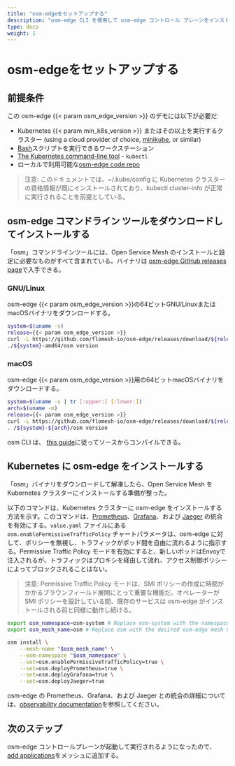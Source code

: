 ```yaml
---
title: "osm-edgeをセットアップする"
description: "osm-edge CLI を使用して osm-edge コントロール プレーンをインストールする"
type: docs
weight: 1
---
```


# osm-edgeをセットアップする

## 前提条件
この osm-edge {{< param osm_edge_version >}} のデモには以下が必要だ:
  - Kubernetes {{< param min_k8s_version >}} またはその以上を実行するクラスター (using a cloud provider of choice, [minikube](https://minikube.sigs.k8s.io/docs/start/), or similar)
  - [Bash](https://en.wikipedia.org/wiki/Bash_(Unix_shell))スクリプトを実行できるワークステーション
  - [The Kubernetes command-line tool](https://kubernetes.io/docs/tasks/tools/#kubectl) - `kubectl`
  - ローカルで利用可能な[osm-edge code repo](https://github.com/flomesh-io/osm-edge/) 

> 注意: このドキュメントでは、~/.kube/config に Kubernetes クラスターの資格情報が既にインストールされており、kubectl cluster-info が正常に実行されることを前提としている。



## osm-edge コマンドライン ツールをダウンロードしてインストールする

「osm」コマンドラインツールには、Open Service Mesh のインストールと設定に必要なものがすべて含まれている。バイナリは [osm-edge GitHub releases page](https://github.com/flomesh-io/osm-edge/releases/)で入手できる。
### GNU/Linux

osm-edge {{< param osm_edge_version >}}の64ビットGNU/LinuxまたはmacOSバイナリをダウンロードする。

```bash
system=$(uname -s)
release={{< param osm_edge_version >}}
curl -L https://github.com/flomesh-io/osm-edge/releases/download/${release}/osm-${release}-${system}-amd64.tar.gz | tar -vxzf -
./${system}-amd64/osm version
```

### macOS

osm-edge {{< param osm_edge_version >}}用の64ビットmacOSバイナリをダウンロードする。

```bash
system=$(uname -s | tr [:upper:] [:lower:])
arch=$(uname -m)
release={{< param osm_edge_version >}}
curl -L https://github.com/flomesh-io/osm-edge/releases/download/${release}/osm-edge-${release}-${system}-${arch}.tar.gz | tar -vxzf -
. /${system}-${arch}/osm version
```

osm CLI は、 [this guide](docs/guides/cli)に従ってソースからコンパイルできる。

## Kubernetes に osm-edge をインストールする

「osm」バイナリをダウンロードして解凍したら、Open Service Mesh を Kubernetes クラスターにインストールする準備が整った。

以下のコマンドは、Kubernetes クラスターに osm-edge をインストールする方法を示す。このコマンドは、[Prometheus](https://github.com/prometheus/prometheus)、[Grafana](https://github.com/grafana/grafana)、および [Jaeger](https://github.com/jaegertracing/jaeger) の統合を有効にする。`value.yaml` ファイルにある `osm.enablePermissiveTrafficPolicy` チャートパラメータは、osm-edge に対して、ポリシーを無視し、トラフィックがポッド間を自由に流れるように指示する。Permissive Traffic Policy モードを有効にすると、新しいポッドはEnvoyで注入されるが、トラフィックはプロキシを経由して流れ、アクセス制御ポリシーによってブロックされることはない。

> 注意: Permissive Traffic Policy モードは、SMI ポリシーの作成に時間がかかるブラウンフィールド展開にとって重要な機能だ。オペレーターが SMI ポリシーを設計している間、既存のサービスは osm-edge がインストールされる前と同様に動作し続ける。

```bash
export osm_namespace=osm-system # Replace osm-system with the namespace where osm-edge will be installed
export osm_mesh_name=osm # Replace osm with the desired osm-edge mesh name

osm install \
    --mesh-name "$osm_mesh_name" \
    --osm-namespace "$osm_namespace" \
    --set=osm.enablePermissiveTrafficPolicy=true \
    --set=osm.deployPrometheus=true \
    --set=osm.deployGrafana=true \
    --set=osm.deployJaeger=true
```

osm-edge の Prometheus、Grafana、および Jaeger との統合の詳細については、[observability documentation](docs/guides/observability/)を参照してください。

## 次のステップ

osm-edge コントロールプレーンが起動して実行されるようになったので、 [add applications](docs/getting_started/install_apps/)をメッシュに追加する。